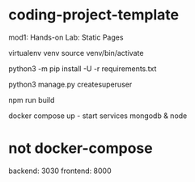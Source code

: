 # coding-project-template

mod1: Hands-on Lab: Static Pages

virtualenv venv
source venv/bin/activate

python3 -m pip install -U -r requirements.txt

python3 manage.py createsuperuser

npm run build


docker compose up - start services mongodb & node
# not docker-compose

backend: 3030
frontend: 8000
